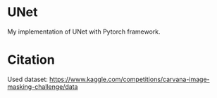 # UNet
My implementation of UNet with Pytorch framework.
# Citation
Used dataset: https://www.kaggle.com/competitions/carvana-image-masking-challenge/data